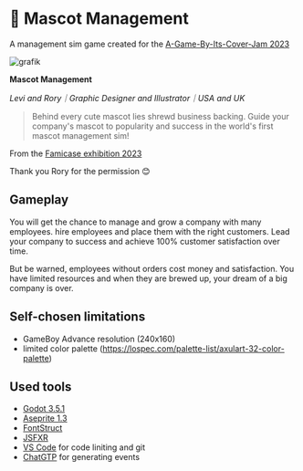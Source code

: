 # 🐶 Mascot Management
A management sim game created for the [A-Game-By-Its-Cover-Jam 2023](https://itch.io/jam/a-game-by-its-cover-2023)

![grafik](https://github.com/Milchreis/Mascot-Management/assets/544436/39e7380d-333a-4e57-9b53-0a06e136e9ec)

**Mascot Management**

*Levi and Rory｜Graphic Designer and Illustrator｜USA and UK*

> Behind every cute mascot lies shrewd business backing. Guide your company's mascot to popularity and success in the world's first mascot management sim!

From the [Famicase exhibition 2023](https://famicase.com/23/index.html)

Thank you Rory for the permission 😊

## Gameplay

You will get the chance to manage and grow a company with many employees. hire employees and place them with the right customers. Lead your company to success and achieve 100% customer satisfaction over time.

But be warned, employees without orders cost money and satisfaction. You have limited resources and when they are brewed up, your dream of a big company is over.

## Self-chosen limitations
 - GameBoy Advance resolution (240x160)
 - limited color palette (https://lospec.com/palette-list/axulart-32-color-palette)

## Used tools
 - [Godot 3.5.1](https://godotengine.org/download/)
 - [Aseprite 1.3](https://www.aseprite.org/)
 - [FontStruct](https://fontstruct.com/)
 - [JSFXR](https://sfxr.me/)
 - [VS Code](https://code.visualstudio.com/) for code liniting and git
 - [ChatGTP](https://chat.openai.com) for generating events
